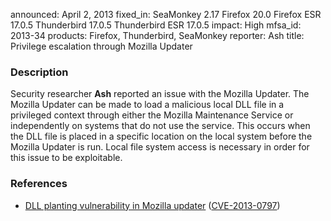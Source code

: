 announced: April 2, 2013
fixed_in: SeaMonkey 2.17
          Firefox 20.0
          Firefox ESR 17.0.5
          Thunderbird 17.0.5
          Thunderbird ESR 17.0.5
impact: High
mfsa_id: 2013-34
products: Firefox, Thunderbird, SeaMonkey
reporter: Ash
title: Privilege escalation through Mozilla Updater

<h3>Description</h3>

<p>Security researcher <strong>Ash</strong> reported an issue with the Mozilla
Updater. The Mozilla Updater can be made to load a malicious local DLL file in a
privileged context through either the Mozilla Maintenance Service or
independently on systems that do not use the service. This occurs when the DLL
file is placed in a specific location on the local system before the Mozilla
Updater is run. Local file system access is necessary in order for this issue to
be exploitable. 
</p>


<h3>References</h3>

<ul>
  <li><a href="https://bugzilla.mozilla.org/show_bug.cgi?id=830134">
      DLL planting vulnerability in Mozilla updater</a> (<a href="http://cve.mitre.org/cgi-bin/cvename.cgi?name=CVE-2013-0797" class="ex-ref">CVE-2013-0797</a>)</li>
</ul>



